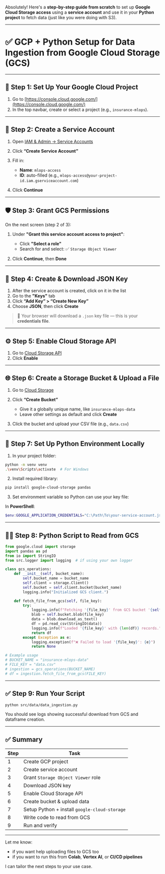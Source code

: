 Absolutely! Here's a **step-by-step guide from scratch** to set up **Google Cloud Storage access** using a **service account** and use it in your **Python project** to fetch data (just like you were doing with S3).

---

# ✅ GCP + Python Setup for Data Ingestion from Google Cloud Storage (GCS)

---

## 🧩 Step 1: Set Up Your Google Cloud Project

1. Go to [https://console.cloud.google.com/](https://console.cloud.google.com/)
2. In the top navbar, create or select a project (e.g., `insurance-mlops`).

---

## 🔐 Step 2: Create a Service Account

1. Open [IAM & Admin → Service Accounts](https://console.cloud.google.com/iam-admin/serviceaccounts)
2. Click **“Create Service Account”**
3. Fill in:

   * **Name**: `mlops-access`
   * **ID**: auto-filled (e.g., `mlops-access@your-project-id.iam.gserviceaccount.com`)
4. Click **Continue**

---

## 🛡️ Step 3: Grant GCS Permissions

On the next screen (step 2 of 3):

1. Under **"Grant this service account access to project"**:

   * Click **"Select a role"**
   * Search for and select: ✅ `Storage Object Viewer`
2. Click **Continue**, then **Done**

---

## 📁 Step 4: Create & Download JSON Key

1. After the service account is created, click on it in the list
2. Go to the **"Keys"** tab
3. Click **“Add Key” > “Create New Key”**
4. Choose **JSON**, then click **Create**

> 🔽 Your browser will download a `.json` key file — this is your **credentials file**.

---

## ⚙️ Step 5: Enable Cloud Storage API

1. Go to [Cloud Storage API](https://console.cloud.google.com/apis/library/storage.googleapis.com)
2. Click **Enable**

---

## 🌐 Step 6: Create a Storage Bucket & Upload a File

1. Go to [Cloud Storage](https://console.cloud.google.com/storage/browser)
2. Click **“Create Bucket”**

   * Give it a globally unique name, like `insurance-mlops-data`
   * Leave other settings as default and click **Create**
3. Click the bucket and upload your CSV file (e.g., `data.csv`)

---

## 🧪 Step 7: Set Up Python Environment Locally

1. In your project folder:

```bash
python -m venv venv
.\venv\Scripts\activate  # For Windows
```

2. Install required library:

```bash
pip install google-cloud-storage pandas
```

3. Set environment variable so Python can use your key file:

In **PowerShell**:

```powershell
$env:GOOGLE_APPLICATION_CREDENTIALS="C:\Path\To\your-service-account.json"
```

---

## 🧑‍💻 Step 8: Python Script to Read from GCS

```python
from google.cloud import storage
import pandas as pd
from io import StringIO
from src.logger import logging  # if using your own logger

class gcs_operations:
    def __init__(self, bucket_name):
        self.bucket_name = bucket_name
        self.client = storage.Client()
        self.bucket = self.client.bucket(bucket_name)
        logging.info("Initialized GCS client.")

    def fetch_file_from_gcs(self, file_key):
        try:
            logging.info(f"Fetching '{file_key}' from GCS bucket '{self.bucket_name}'...")
            blob = self.bucket.blob(file_key)
            data = blob.download_as_text()
            df = pd.read_csv(StringIO(data))
            logging.info(f"Loaded '{file_key}' with {len(df)} records.")
            return df
        except Exception as e:
            logging.exception(f"❌ Failed to load '{file_key}': {e}")
            return None

# Example usage
# BUCKET_NAME = "insurance-mlops-data"
# FILE_KEY = "data.csv"
# ingestion = gcs_operations(BUCKET_NAME)
# df = ingestion.fetch_file_from_gcs(FILE_KEY)
```

---

## ✅ Step 9: Run Your Script

```bash
python src/data/data_ingestion.py
```

You should see logs showing successful download from GCS and dataframe creation.

---

## ✅ Summary

| Step | Task                                          |
| ---- | --------------------------------------------- |
| 1    | Create GCP project                            |
| 2    | Create service account                        |
| 3    | Grant `Storage Object Viewer` role            |
| 4    | Download JSON key                             |
| 5    | Enable Cloud Storage API                      |
| 6    | Create bucket & upload data                   |
| 7    | Setup Python + install `google-cloud-storage` |
| 8    | Write code to read from GCS                   |
| 9    | Run and verify                                |

---

Let me know:

* if you want help uploading files to GCS too
* if you want to run this from **Colab**, **Vertex AI**, or **CI/CD pipelines**

I can tailor the next steps to your use case.
